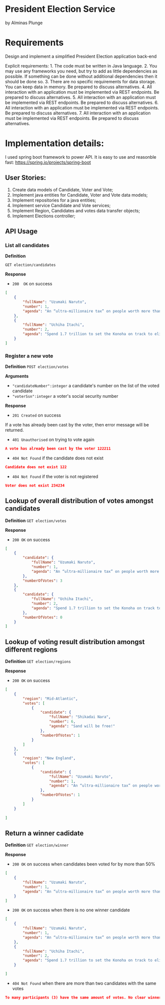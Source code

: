 # President Election Service
by Alminas Plunge

# Requirements
Design and implement a simplified President Election application back-end

Explicit requirements:
	1. The code must be written in Java language.
	2. You may use any frameworks you need, but try to add as little dependencies as
possible. If something can be done without additional dependencies then it should
be done so.
	3. There are no specific requirements for data storage. You can keep data in memory.
Be prepared to discuss alternatives.
	4. All interaction with an application must be implemented via REST endpoints. Be
prepared to discuss alternatives.
	5. All interaction with an application must be implemented via REST endpoints. Be
prepared to discuss alternatives.
	6. All interaction with an application must be implemented via REST endpoints. Be
prepared to discuss alternatives.
	7. All interaction with an application must be implemented via REST endpoints. Be
prepared to discuss alternatives.

# Implementation details:

I used spring boot framework to power API. It is easy to use and reasonble fast: https://spring.io/projects/spring-boot

## User Stories:

1. Create data models of Candidate, Voter and Vote;
2. Implement java entities for Candidate, Voter and Vote data models;
3. Implement repositories for a java entities;
4. Implement service Candidate and Vote services;
5. Implement Region, Candidates and votes data transfer objects;
6. Implement Elections controller;  

## API Usage

### List all candidates

**Definition**

`GET election/candidates`

**Response**
- `200  OK` on success

```json
[
    {
        "fullName": "Uzumaki Naruto",
        "number": 1,
        "agenda": "An “ultra-millionaire tax” on people worth more than 50 million and a major overhaul of housing policies."
    },
    {
        "fullName": "Uchiha Itachi",
        "number": 2,
        "agenda": "Spend 1.7 trillion to set the Konoha on track to eliminate net greenhouse gas emissions by 2050."
    }
]
```

### Register a new vote

**Definition**
`POST election/votes`

**Arguments**

- `"candidateNumber":integer` a candidate's number on the list of the voted candidate
- `"voterSsn":integer` a voter's social security number 

**Response**
- `201 Created` on success 

If a vote has already been cast by the voter, then error message will be returned. 

- `401 Unauthorised` on trying to vote again

```json
A vote has already been cast by the voter 122211
```

- `404 Not Found` if the candidate does not exist

```json
Candidate does not exist 122
```

- `404 Not Found` if the voter is not registered

```json
Voter does not exist 234234
```

## Lookup of overall distribution of votes amongst candidates

**Definition**
`GET election/votes`

**Response**

- `200 OK` on success

```json
[
	{
        "candidate": {
            "fullName": "Uzumaki Naruto",
            "number": 1,
            "agenda": "An “ultra-millionaire tax” on people worth more than 50 million and a major overhaul of housing policies."
        },
        "numberOfVotes": 3
    },
    {
        "candidate": {
            "fullName": "Uchiha Itachi",
            "number": 2,
            "agenda": "Spend 1.7 trillion to set the Konoha on track to eliminate net greenhouse gas emissions by 2050."
        },
        "numberOfVotes": 0
    }
]
```

## Lookup of voting result distribution amongst different regions

**Definition**
`GET election/regions`

**Response**

- `200 OK` on success

```json
[
    {
        "region": "Mid-Atlantic",
        "votes": [
            {
                "candidate": {
                    "fullName": "Shikadai Nara",
                    "number": 6,
                    "agenda": "Sand will be free!"
                },
                "numberOfVotes": 1
            }
        ]
    },
    {
        "region": "New England",
        "votes": [
            {
                "candidate": {
                    "fullName": "Uzumaki Naruto",
                    "number": 1,
                    "agenda": "An “ultra-millionaire tax” on people worth more than 50 million and a major overhaul of housing policies."
                },
                "numberOfVotes": 1
            }
        ]
    }	
		
]
```
## Return a winner cadidate

**Definition**
`GET election/winner`

**Response**

- `200 OK` on success when candidates been voted for by more than 50%

```json
[
    {
        "fullName": "Uzumaki Naruto",
        "number": 1,
        "agenda": "An “ultra-millionaire tax” on people worth more than 50 million and a major overhaul of housing policies."
    }
]
```
- `200 OK` on success when there is no one winner candidate

```json
[
    {
        "fullName": "Uzumaki Naruto",
        "number": 1,
        "agenda": "An “ultra-millionaire tax” on people worth more than 50 million and a major overhaul of housing policies."
    },
    {
        "fullName": "Uchiha Itachi",
        "number": 2,
        "agenda": "Spend 1.7 trillion to set the Konoha on track to eliminate net greenhouse gas emissions by 2050."
    }

]
```
- `404 Not Found` when there are more than two candidates with the same votes

```json
To many participants (3) have the same amount of votes. No clear winner.
``` 







